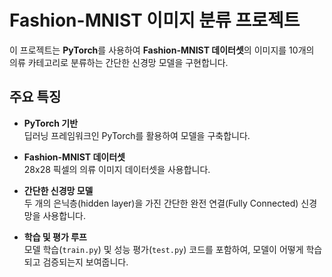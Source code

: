# Fashion-MNIST 이미지 분류 프로젝트

이 프로젝트는 **PyTorch**를 사용하여 **Fashion-MNIST 데이터셋**의 이미지를 10개의 의류 카테고리로 분류하는 간단한 신경망 모델을 구현합니다.  

## 주요 특징

- **PyTorch 기반**  
  딥러닝 프레임워크인 PyTorch를 활용하여 모델을 구축합니다.

- **Fashion-MNIST 데이터셋**  
  28x28 픽셀의 의류 이미지 데이터셋을 사용합니다.

- **간단한 신경망 모델**  
  두 개의 은닉층(hidden layer)을 가진 간단한 완전 연결(Fully Connected) 신경망을 사용합니다.

- **학습 및 평가 루프**  
  모델 학습(`train.py`) 및 성능 평가(`test.py`) 코드를 포함하여, 모델이 어떻게 학습되고 검증되는지 보여줍니다.
